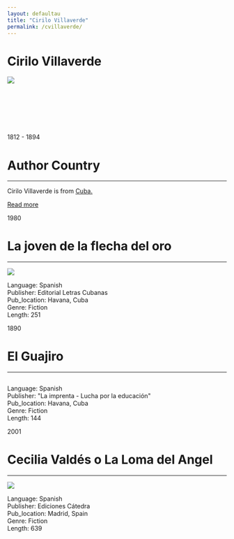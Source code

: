 ```yaml
---
layout: defaultau
title: "Cirilo Villaverde"
permalink: /cvillaverde/
---
```

<!-- partial:index.partial.html -->
<div class="content">
    <h1>Cirilo Villaverde</h1>
    <div class="quote">
        <div><img src="https://upload.wikimedia.org/wikipedia/commons/4/45/Cirilo_Villaverde.jpg" class="logo"></div>
    </div>
    <div class="timeline">
        <div style="padding-bottom:100px;"></div>
        <div class="block">
            <div class="date right"><p class="right"> 1812 - 1894 </p></div>
            <div class="dot"></div>
            <div class="left first">
            <div class="author_country">
                <h1>Author Country</h1><hr>
          <div class="aclocation">   <p>Cirilo Villaverde is from <a href="{{ site.baseurl }}/14"> Cuba.</a></p></div>
                <div class="acreadmore"><a href="https://en.wikipedia.org/wiki/Cirilo_Villaverde" target="_blank">Read more</a></div>
            </div>
            </div>
        </div>
        <div class="block">
            <div class="date left"><p class="left">1980</p></div>
            <div class="dot"></div>
            <div class="right">
                <h1>La joven de la flecha del oro</h1><hr>
                <p><img src="https://books.google.dm/books/content?id=PpECAAAAYAAJ&pg=PA3&img=1&zoom=3&hl=en&sig=ACfU3U3aIDZdZRvEY2dBww7Q2qQS-x0skw&w=1025.jpg"></p>
                <p>
                Language: Spanish<br/>
                Publisher: Editorial Letras Cubanas<br/>
                Pub_location: Havana, Cuba<br/>
                Genre: Fiction<br/>
                Length: 251</p>
            </div>
        </div>
        <div class="block">
            <div class="date right"><p class="right">1890</p></div>
            <div class="dot"></div>
            <div class="left hide">
                <h1>El Guajiro</h1><hr>
                <p><img src=""></p>
                <p>Language: Spanish<br/>
                Publisher: "La imprenta - Lucha por la educación"<br/>
                Pub_location: Havana, Cuba<br/>
                Genre: Fiction<br/>
                Length: 144</p>
            </div>
        </div>
        <div class="block">
            <div class="date left"><p class="left">2001</p></div>
            <div class="dot"></div>
            <div class="right hide">
                <h1>Cecilia Valdés o La Loma del Angel</h1><hr>
                <p><img src="https://m.media-amazon.com/images/I/51UHGZ+oOdL.jpg"></p>
                <p>Language: Spanish<br/>
                Publisher: Ediciones Cátedra<br/>
                Pub_location: Madrid, Spain<br/>
                Genre: Fiction<br/>
                Length: 639</p>
            </div>
        </div>
</div>
  <!-- partial -->
<script src='https://cdnjs.cloudflare.com/ajax/libs/jquery/3.1.1/jquery.min.js'></script><script  src="{{ site.baseurl }}/assets/js/authorscript.js"></script>

